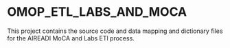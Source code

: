 # OMOP_ETL_LABS_AND_MOCA
This project contains the source code and data mapping and dictionary files for the AIREADI MoCA  and Labs ETl process.
